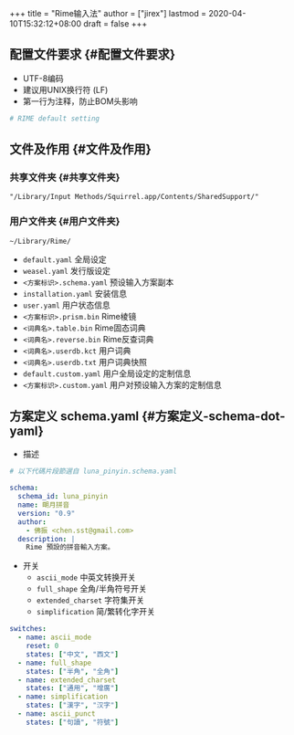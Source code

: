 +++
title = "Rime输入法"
author = ["jirex"]
lastmod = 2020-04-10T15:32:12+08:00
draft = false
+++

## 配置文件要求 {#配置文件要求}

-   UTF-8编码
-   建议用UNIX换行符 (LF)
-   第一行为注释，防止BOM头影响

<!--listend-->

```yaml
# RIME default setting

```


## 文件及作用 {#文件及作用}


### 共享文件夹 {#共享文件夹}

`"/Library/Input Methods/Squirrel.app/Contents/SharedSupport/"`


### 用户文件夹 {#用户文件夹}

`~/Library/Rime/`

-   `default.yaml` 全局设定
-   `weasel.yaml` 发行版设定
-   `<方案标识>.schema.yaml` 预设输入方案副本
-   `installation.yaml` 安装信息
-   `user.yaml` 用户状态信息
-   `<方案标识>.prism.bin` Rime棱镜
-   `<词典名>.table.bin` Rime固态词典
-   `<词典名>.reverse.bin` Rime反查词典
-   `<词典名>.userdb.kct` 用户词典
-   `<词典名>.userdb.txt` 用户词典快照
-   `default.custom.yaml` 用户全局设定的定制信息
-   `<方案标识>.custom.yaml` 用户对预设输入方案的定制信息


## 方案定义 schema.yaml {#方案定义-schema-dot-yaml}

-   描述

<!--listend-->

```yaml
# 以下代碼片段節選自 luna_pinyin.schema.yaml

schema:
  schema_id: luna_pinyin
  name: 朙月拼音
  version: "0.9"
  author:
    - 佛振 <chen.sst@gmail.com>
  description: |
    Rime 預設的拼音輸入方案。
```

-   开关
    -   `ascii_mode` 中英文转换开关
    -   `full_shape` 全角/半角符号开关
    -   `extended_charset` 字符集开关
    -   `simplification` 简/繁转化字开关

<!--listend-->

```yaml
switches:
  - name: ascii_mode
    reset: 0
    states: ["中文", "西文"]
  - name: full_shape
    states: ["半角", "全角"]
  - name: extended_charset
    states: ["通用", "增廣"]
  - name: simplification
    states: ["漢字", "汉字"]
  - name: ascii_punct
    states: ["句讀", "符號"]
```

